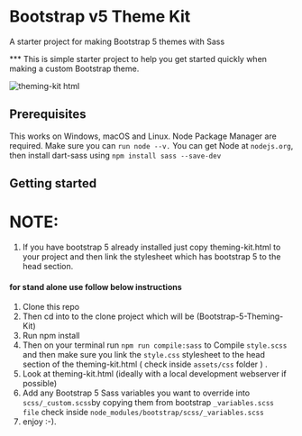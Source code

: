 # Bootstrap v5 Theme Kit
A starter project for making Bootstrap 5 themes with Sass

*** This is simple starter project to help you get started quickly when making a custom Bootstrap theme.

![theming-kit html](https://user-images.githubusercontent.com/11283502/116907735-a58d7280-ac4a-11eb-8dbd-b905648593f8.png)



## Prerequisites

This works on Windows, macOS and Linux.
Node Package Manager are required. Make sure you can `run node --v.`
You can get Node at `nodejs.org`, then install dart-sass using `npm install sass --save-dev`

## Getting started

# NOTE: 

1. If you have bootstrap 5 already installed just copy theming-kit.html to your project and then link the stylesheet which has bootstrap 5 to the head section.

#### for stand alone use follow below instructions

1. Clone this repo 
2. Then cd into to the clone project which will be (Bootstrap-5-Theming-Kit)
3. Run npm install
4. Then on your terminal run ``npm run compile:sass`` to Compile ```style.scss``` and then make sure you link the ``style.css`` stylesheet to the head section of the theming-kit.html ( check inside ``assets/css`` folder ) .
5. Look at theming-kit.html (ideally with a local development webserver if possible)  
6. Add any Bootstrap 5 Sass variables you want to override into `scss/_custom.scss`by  copying them from bootstrap ```_variables.scss file``` check inside ```node_modules/bootstrap/scss/_variables.scss```
7. enjoy :-).